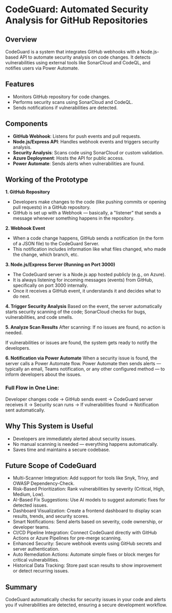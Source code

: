 # CodeGuard: Automated Security Analysis for GitHub Repositories

## Overview
CodeGuard is a system that integrates GitHub webhooks with a Node.js-based API to automate security analysis on code changes. It detects vulnerabilities using external tools like SonarCloud and CodeQL, and notifies users via Power Automate.

## Features
- Monitors GitHub repository for code changes.
- Performs security scans using SonarCloud and CodeQL.
- Sends notifications if vulnerabilities are detected.

## Components
- **GitHub Webhook**: Listens for push events and pull requests.
- **Node.js/Express API**: Handles webhook events and triggers security analysis.
- **Security Analysis**: Scans code using SonarCloud or custom validation.
- **Azure Deployment**: Hosts the API for public access.
- **Power Automate**: Sends alerts when vulnerabilities are found.

## Working of the Prototype
**1. GitHub Repository**
- Developers make changes to the code (like pushing commits or opening pull requests) in a GitHub repository.
- GitHub is set up with a Webhook — basically, a "listener" that sends a message whenever something happens in the repository.

**2. Webhook Event**
- When a code change happens, GitHub sends a notification (in the form of a JSON file) to the CodeGuard Server.
- This notification includes information like what files changed, who made the change, which branch, etc.

**3. Node.js/Express Server (Running on Port 3000)**
- The CodeGuard server is a Node.js app hosted publicly (e.g., on Azure).
- It is always listening for incoming messages (events) from GitHub, specifically on port 3000 internally.
- Once it receives a GitHub event, it understands it and decides what to do next.

**4. Trigger Security Analysis**
Based on the event, the server automatically starts security scanning of the code; SonarCloud checks for bugs, vulnerabilities, and code smells.

**5. Analyze Scan Results**
After scanning:
If no issues are found, no action is needed.

If vulnerabilities or issues are found, the system gets ready to notify the developers.

**6. Notification via Power Automate**
When a security issue is found, the server calls a Power Automate flow.
Power Automate then sends alerts — typically an email, Teams notification, or any other configured method — to inform developers about the issues.

### Full Flow in One Line:
Developer changes code → GitHub sends event → CodeGuard server receives it → Security scan runs → If vulnerabilities found → Notification sent automatically.

## Why This System is Useful
- Developers are immediately alerted about security issues.
- No manual scanning is needed — everything happens automatically.
- Saves time and maintains a secure codebase.

 ## Future Scope of CodeGuard 
- Multi-Scanner Integration: Add support for tools like Snyk, Trivy, and OWASP Dependency-Check.
- Risk-Based Prioritization: Rank vulnerabilities by severity (Critical, High, Medium, Low).
- AI-Based Fix Suggestions: Use AI models to suggest automatic fixes for detected issues.
- Dashboard Visualization: Create a frontend dashboard to display scan results, trends, and security scores.
- Smart Notifications: Send alerts based on severity, code ownership, or developer teams.
- CI/CD Pipeline Integration: Connect CodeGuard directly with GitHub Actions or Azure Pipelines for pre-merge scanning.
- Enhanced Security: Secure webhook events using GitHub secrets and server authentication.
- Auto Remediation Actions: Automate simple fixes or block merges for critical vulnerabilities.
- Historical Data Tracking: Store past scan results to show improvement or detect recurring issues.

## Summary
CodeGuard automatically checks for security issues in your code and alerts you if vulnerabilities are detected, ensuring a secure development workflow.

